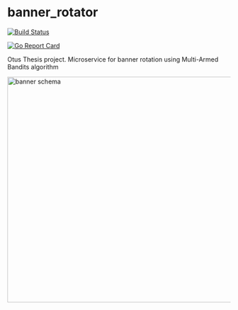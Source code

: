 # banner_rotator
[![Build Status](https://travis-ci.com/shipa988/banner_rotator.svg?branch=master)](https://travis-ci.com/shipa988/banner_rotator)

[![Go Report Card](https://goreportcard.com/badge/github.com/shipa988/banner_rotator)](https://goreportcard.com/report/github.com/shipa988/banner_rotator)

Otus Thesis project. Microservice for banner rotation using Multi-Armed Bandits algorithm

<img src="https://github.com/shipa988/banner_rotator/blob/master/Banner-Service%20Diagram.jpg" alt="banner schema" width="800" height="510">

